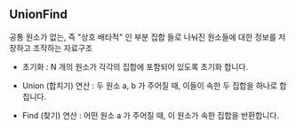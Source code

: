 ## UnionFind

공통 원소가 없는, 즉 "상호 배타적" 인 부분 집합 들로 나눠진 원소들에 대한 정보를 저장하고 조작하는 자료구조

- 초기화 : N 개의 원소가 각각의 집합에 포함되어 있도록 초기화 합니다.

- Union (합치기) 연산 : 두 원소 a, b 가 주어질 때, 이들이 속한 두 집합을 하나로 합칩니다.

- Find (찾기) 연산 : 어떤 원소 a 가 주어질 때, 이 원소가 속한 집합을 반환합니다.


